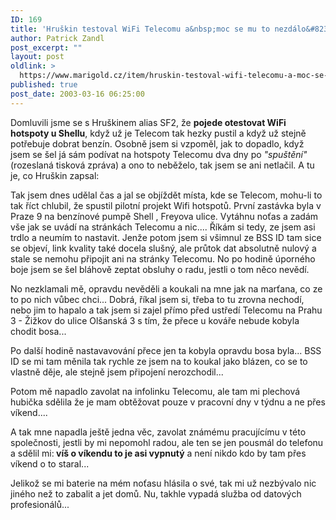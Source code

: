 ```yaml
---
ID: 169
title: 'Hruškin testoval WiFi Telecomu a&nbsp;moc se mu to nezdálo&#8230;'
author: Patrick Zandl
post_excerpt: ""
layout: post
oldlink: >
  https://www.marigold.cz/item/hruskin-testoval-wifi-telecomu-a-moc-se-mu-to-nezdalo
published: true
post_date: 2003-03-16 06:25:00
---
```

<p>
Domluvili jsme se s Hruškinem alias SF2, že <STRONG>pojede otestovat WiFi hotspoty u Shellu</STRONG>, když už je Telecom tak hezky pustil a když už stejně potřebuje dobrat benzín. Osobně jsem si vzpoměl, jak to dopadlo, když jsem se šel já sám podívat na hotspoty Telecomu dva dny po <EM>"spuštění"</EM> (rozeslaná tisková zpráva) a ono to neběželo, tak jsem se ani netlačil. A tu je, co Hruškin zapsal:</p>

<p>
Tak jsem dnes udělal čas a jal se objíždět místa, kde se Telecom, mohu-li to tak říct chlubil, že spustil pilotní projekt Wifi hotspotů. První zastávka byla v Praze 9 na benzínové pumpě Shell , Freyova ulice. Vytáhnu noťas a zadám vše jak se uvádí na stránkách Telecomu a nic.... Říkám si tedy, ze jsem asi trdlo a neumím to nastavit. Jenže potom jsem si všimnul ze BSS ID tam sice se objeví, link kvality také docela slušný, ale průtok dat absolutně nulový a stale se nemohu připojit ani na stránky Telecomu. No po hodině úporného boje jsem se šel bláhově zeptat obsluhy o radu, jestli o tom něco nevědí. </p>

<p>
No nezklamali mě, opravdu nevěděli a koukali na mne jak na marťana, co ze to po nich vůbec chci... Dobrá, říkal jsem si, třeba to tu zrovna nechodí, nebo jim to hapalo a tak jsem si zajel přímo před ustředí Telecomu na Prahu 3 - Žižkov do ulice Olšanská 3 s tím, že přece u kováře nebude kobyla chodit bosa...</p>

<p>
Po další hodině nastavavování přece jen ta kobyla opravdu bosa byla... BSS ID se mi tam měnila tak rychle ze jsem na to koukal jako blázen, co se to vlastně děje, ale stejně jsem připojení nerozchodil...</p>

<p>
Potom mě napadlo zavolat na infolinku Telecomu, ale tam mi plechová hubička sdělila že je mam obtěžovat pouze v pracovní dny v týdnu a ne přes víkend.... </p>

<p>
A tak mne napadla ještě jedna věc, zavolat známému pracujícímu v této společnosti, jestli by mi nepomohl radou, ale ten se jen pousmál do telefonu a sdělil mi:<STRONG> víš o víkendu to je asi vypnutý</STRONG> a není nikdo kdo by tam přes víkend o to staral...</p>

<p>
Jelikož se mi baterie na mém noťasu hlásila o své, tak mi už nezbývalo nic jiného než to zabalit a jet domů. Nu, takhle vypadá služba od datových profesionálů... </p>

